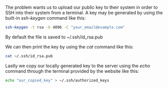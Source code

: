 The problem wants us to upload our public key to their system in order to SSH into their system from a terminal.
A key may be generated by using the built-in *ssh-keygen* command like this:

```bash
ssh-keygen -t rsa -b 4096 -C "your_email@example.com"
```

By default the file is saved to ~/.ssh/id_rsa.pub

We can then print the key by using the *cat* command like this:

```bash
cat ~/.ssh/id_rsa.pub
```

Lastly we copy our locally generated key to the server using the *echo* command through the terminal provided by the website like this:

```bash
echo "our_copied_key" > ~/.ssh/authorized_keys
```
